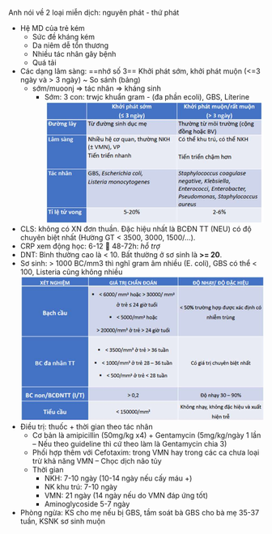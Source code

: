 Anh nói về 2 loại miễn dịch: nguyên phát - thứ phát
- Hệ MD của trẻ kém
	- Sức đề kháng kém
	- Da niêm dễ tổn thương
	- Nhiều tác nhân gây bệnh
	- Quá tải
- Các dạng lâm sàng: ==nhớ số 3== Khởi phát sớm, khởi phát muộn (<=3 ngày và > 3 ngày) ~ So sánh (bảng)
	- sớm/muoonj => tác nhân => kháng sinh
		- Sớm: 3 con: trwjc khuẩn gram - (đa phần ecoli), GBS, Líterine
	![Hệ miễn dịch ở trẻ sơ sinh-1687333236997.jpeg](../../../../../200%20Files/image/image/H%E1%BB%87%20mi%E1%BB%85n%20d%E1%BB%8Bch%20%E1%BB%9F%20tr%E1%BA%BB%20s%C6%A1%20sinh-1687333236997.jpeg)
- CLS: không có XN đơn thuần. Đặc hiệu nhất là BCĐN TT (NEU) có độ chuyên biệt nhất (Hường GT < 3500, 3000, 1500/…).
- CRP xem động học: 6-12  48-72h: *hỗ trợ*
- DNT: Bình thường cao là < 10. Bất thường ở sơ sinh là **>= 20**. 
- Sơ sinh: > 1000 BC/mm3 thì nghĩ gram âm nhiều (E. coli), GBS có thể < 100, Listeria cũng không nhiều
	![Hệ miễn dịch ở trẻ sơ sinh-1687333247917.jpeg](../../../../../200%20Files/image/image/H%E1%BB%87%20mi%E1%BB%85n%20d%E1%BB%8Bch%20%E1%BB%9F%20tr%E1%BA%BB%20s%C6%A1%20sinh-1687333247917.jpeg)
- Điều trị: thuốc + thời gian theo tác nhân
	- Cơ bản là amipicillin (50mg/kg x4) + Gentamycin (5mg/kg/ngày 1 lần – Nếu theo guideline thì cứ theo làm là Gentamycin chia 3)
	- Phối hợp thêm với Cefotaxim: trong VMN hay trong các ca chưa loại trừ khả năng VMN – Chọc dịch não tủy
	- Thời gian
		- NKH: 7-10 ngày (10-14 ngày nếu cấy máu +)
		- NK khu trú: 7-10 ngày
		- VMN: 21 ngày (14 ngày nếu do VMN đáp ứng tốt)
		- Aminoglycoside 5-7 ngày
- Phòng ngừa: KS cho mẹ nếu bị GBS, tầm soát bà GBS cho bà mẹ 35-37 tuần, KSNK sơ sinh muộn
